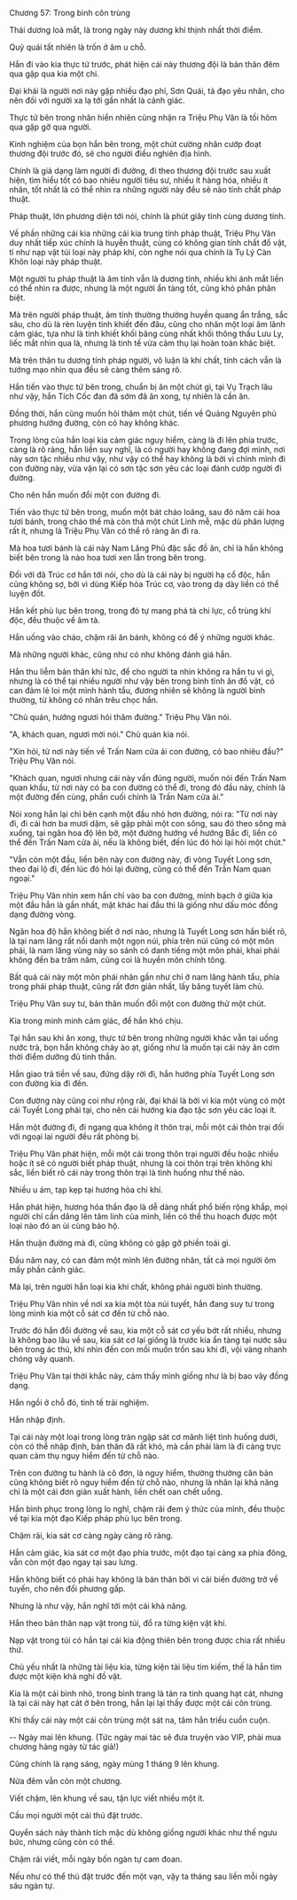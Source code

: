 




Chương 57: Trong bình côn trùng


Thái dương loá mắt, là trong ngày này dương khí thịnh nhất thời điểm.

Quỷ quái tất nhiên là trốn ở âm u chỗ.

Hắn đi vào kia thực tứ trước, phát hiện cái này thương đội là bản thân đêm qua gặp qua kia một chi.

Đại khái là người nơi này gặp nhiều đạo phỉ, Sơn Quái, tả đạo yêu nhân, cho nên đối với người xa lạ tới gần nhất là cảnh giác.

Thực tứ bên trong nhân hiển nhiên cũng nhận ra Triệu Phụ Vân là tối hôm qua gặp gỡ qua người.

Kinh nghiệm của bọn hắn bên trong, một chút cường nhân cướp đoạt thương đội trước đó, sẽ cho người điều nghiên địa hình.

Chính là giả dạng làm người đi đường, đi theo thương đội trước sau xuất hiện, tìm hiểu tốt có bao nhiêu người tiêu sư, nhiều ít hàng hóa, nhiều ít nhân, tốt nhất là có thể nhìn ra những người này đều sẽ nào tính chất pháp thuật.

Pháp thuật, lớn phương diện tới nói, chính là phút giây tính cùng dương tính.

Về phần những cái kia những cái kia trung tính pháp thuật, Triệu Phụ Vân duy nhất tiếp xúc chính là huyễn thuật, cùng có không gian tính chất đồ vật, tỉ như nạp vật túi loại này pháp khí, còn nghe nói qua chính là Tụ Lý Càn Khôn loại này pháp thuật.

Một người tu pháp thuật là âm tính vẫn là dương tính, nhiều khi ánh mắt liền có thể nhìn ra được, nhưng là một người ẩn tàng tốt, cũng khó phân phân biệt.

Mà trên người pháp thuật, âm tính thường thường huyền quang ẩn trắng, sắc sâu, cho dù là rèn luyện tinh khiết đến đâu, cũng cho nhân một loại âm lãnh cảm giác, tựa như là tinh khiết khối băng cùng nhất khối thông thấu Lưu Ly, liếc mắt nhìn qua là, nhưng là tinh tế vừa cảm thụ lại hoàn toàn khác biệt.

Mà trên thân tu dương tính pháp người, vô luận là khí chất, tính cách vẫn là tướng mạo nhìn qua đều sẽ càng thêm sáng rõ.

Hắn tiến vào thực tứ bên trong, chuẩn bị ăn một chút gì, tại Vụ Trạch lâu như vậy, hắn Tích Cốc đan đã sớm đã ăn xong, tự nhiên là cần ăn.

Đồng thời, hắn cũng muốn hỏi thăm một chút, tiến về Quảng Nguyên phủ phương hướng đường, còn có hay không khác.

Trong lòng của hắn loại kia cảm giác nguy hiểm, càng là đi lên phía trước, càng là rõ ràng, hắn liền suy nghĩ, là có người hay không đang đợi mình, nơi này sơn tặc nhiều như vậy, như vậy có thể hay không là bởi vì chính mình đi con đường này, vừa vặn lại có sơn tặc sơn yêu các loại đánh cướp người đi đường.

Cho nên hắn muốn đổi một con đường đi.

Tiến vào thực tứ bên trong, muốn một bát cháo loãng, sau đó năm cái hoa tươi bánh, trong cháo thế mà còn thả một chút Linh mễ, mặc dù phân lượng rất ít, nhưng là Triệu Phụ Vân có thể rõ ràng ăn đi ra.

Mà hoa tươi bánh là cái này Nam Lăng Phủ đặc sắc đồ ăn, chỉ là hắn không biết bên trong là nào hoa tươi xen lẫn trong bên trong.

Đối với đã Trúc cơ hắn tới nói, cho dù là cái này bị người hạ cổ độc, hắn cũng không sợ, bởi vì dùng Kiếp hỏa Trúc cơ, vào trong dạ dày liền có thể luyện đốt.

Hắn kết phù lục bên trong, trong đó tự mang phá tà chi lực, cổ trùng khí độc, đều thuộc về âm tà.

Hắn uống vào cháo, chậm rãi ăn bánh, không có để ý những người khác.

Mà những người khác, cũng như có như không đánh giá hắn.

Hắn thu liễm bản thân khí tức, để cho người ta nhìn không ra hắn tu vi gì, nhưng là có thể tại nhiều người như vậy bên trong bình tĩnh ăn đồ vật, có can đảm lẻ loi một mình hành tẩu, đương nhiên sẽ không là người bình thường, từ không có nhân trêu chọc hắn.

"Chủ quán, hướng ngươi hỏi thăm đường." Triệu Phụ Vân nói.

"A, khách quan, ngươi mời nói." Chủ quán kia nói.

"Xin hỏi, từ nơi này tiến về Trấn Nam cửa ải con đường, có bao nhiêu đầu?" Triệu Phụ Vân nói.

"Khách quan, ngươi nhưng cái này vấn đúng người, muốn nói đến Trấn Nam quan khẩu, từ nơi này có ba con đường có thể đi, trong đó đầu này, chính là một đường đến cùng, phần cuối chính là Trấn Nam cửa ải."

Nói xong hắn lại chỉ bên cạnh một đầu nhỏ hơn đường, nói ra: "Từ nơi này đi, đi cái hơn ba mươi dặm, sẽ gặp phải một con sông, sau đó theo sông mà xuống, tại ngân hoa độ lên bờ, một đường hướng về hướng Bắc đi, liền có thể đến Trấn Nam cửa ải, nếu là không biết, đến lúc đó hỏi lại hỏi một chút."

"Vẫn còn một đầu, liền bên này con đường này, đi vòng Tuyết Long sơn, theo đại lộ đi, đến lúc đó hỏi lại đường, cũng có thể đến Trấn Nam quan ngoại."

Triệu Phụ Vân nhìn xem hắn chỉ vào ba con đường, minh bạch ở giữa kia một đầu hẳn là gần nhất, mặt khác hai đầu thì là giống như dấu móc đồng dạng đường vòng.

Ngân hoa độ hắn không biết ở nơi nào, nhưng là Tuyết Long sơn hắn biết rõ, là tại nam lăng rất nổi danh một ngọn núi, phía trên núi cũng có một môn phái, là nam lăng vùng này so sánh có danh tiếng một môn phái, khai phái không đến ba trăm năm, cũng coi là huyền môn chính tông.

Bất quá cái này một môn phái nhân gần như chỉ ở nam lăng hành tẩu, phía trong phái pháp thuật, cũng rất đơn giản nhất, lấy băng tuyết làm chủ.

Triệu Phụ Vân suy tư, bản thân muốn đổi một con đường thử một chút.

Kia trong minh minh cảm giác, để hắn khó chịu.

Tại hắn sau khi ăn xong, thực tứ bên trong những người khác vẫn tại uống nước trà, bọn hắn không chảy ào ạt, giống như là muốn tại cái này ăn cơm thời điểm dưỡng đủ tinh thần.

Hắn giao trả tiền về sau, đứng dậy rời đi, hắn hướng phía Tuyết Long sơn con đường kia đi đến.

Con đường này cũng coi như rộng rãi, đại khái là bởi vì kia một vùng có một cái Tuyết Long phái tại, cho nên cái hướng kia đạo tặc sơn yêu các loại ít.

Hắn một đường đi, đi ngang qua không ít thôn trại, mỗi một cái thôn trại đối với ngoại lai người đều rất phòng bị.

Triệu Phụ Vân phát hiện, mỗi một cái trong thôn trại người đều hoặc nhiều hoặc ít sẽ có người biết pháp thuật, nhưng là coi thôn trại trên không khí sắc, liền biết rõ cái này trong thôn trại là tình huống như thế nào.

Nhiều u ám, tạp kẹp tại hương hỏa chi khí.

Hắn phát hiện, hương hỏa thần đạo là dễ dàng nhất phổ biến rộng khắp, mọi người chỉ cần dâng lên tâm linh của mình, liền có thể thu hoạch được một loại nào đó an ủi cùng bảo hộ.

Hắn thuận đường mà đi, cũng không có gặp gỡ phiền toái gì.

Đầu năm nay, có can đảm một mình lên đường nhân, tất cả mọi người ôm mấy phần cảnh giác.

Mà lại, trên người hắn loại kia khí chất, không phải người bình thường.

Triệu Phụ Vân nhìn về nơi xa kia một tòa núi tuyết, hắn đang suy tư trong lòng mình kia một cỗ sát cơ đến từ chỗ nào.

Trước đó hắn đổi đường về sau, kia một cỗ sát cơ yếu bớt rất nhiều, nhưng là không bao lâu về sau, kia sát cơ lại giống là trước kia ẩn tàng tại nước sâu bên trong ác thú, khi nhìn đến con mồi muốn trốn sau khi đi, vội vàng nhanh chóng vây quanh.

Triệu Phụ Vân tại thời khắc này, cảm thấy mình giống như là bị bao vây đồng dạng.

Hắn ngồi ở chỗ đó, tinh tế trải nghiệm.

Hắn nhập định.

Tại cái này một loại trong lòng tràn ngập sát cơ mãnh liệt tình huống dưới, còn có thể nhập định, bản thân đã rất khó, mà cần phải làm là đi càng trực quan cảm thụ nguy hiểm đến từ chỗ nào.

Trên con đường tu hành là cô đơn, là nguy hiểm, thường thường căn bản cũng không biết rõ nguy hiểm đến từ chỗ nào, nhưng là nhân lại khả năng chỉ là một cái đơn giản xuất hành, liền chết oan chết uổng.

Hắn bình phục trong lòng lo nghĩ, chậm rãi đem ý thức của mình, đều thuộc về tại kia một đạo Kiếp pháp phù lục bên trong.

Chậm rãi, kia sát cơ càng ngày càng rõ ràng.

Hắn cảm giác, kia sát cơ một đạo phía trước, một đạo tại càng xa phía đông, vẫn còn một đạo ngay tại sau lưng.

Hắn không biết có phải hay không là bản thân bởi vì cải biến đường trở về tuyến, cho nên đối phương gấp.

Nhưng là như vậy, hắn nghĩ tới một cái khả năng.

Hắn theo bản thân nạp vật trong túi, đổ ra từng kiện vật khí.

Nạp vật trong túi có hắn tại cái kia động thiên bên trong được chia rất nhiều thứ.

Chủ yếu nhất là những tài liệu kia, từng kiện tài liệu tìm kiếm, thế là hắn tìm được một kiện khả nghi đồ vật.

Kia là một cái bình nhỏ, trong bình trang là tản ra tinh quang hạt cát, nhưng là tại cái này hạt cát ở bên trong, hắn lại lại thấy được một cái côn trùng.

Khi thấy cái này một cái côn trùng một sát na, tâm hắn triều cuồn cuộn.

--
Ngày mai lên khung. (Tức ngày mai tác sẽ đưa truyện vào VIP, phải mua chương hàng ngày từ tác giả!)

Cũng chính là rạng sáng, ngày mùng 1 tháng 9 lên khung.

Nửa đêm vẫn còn một chương.

Viết chậm, lên khung về sau, tận lực viết nhiều một ít.

Cầu mọi người một cái thủ đặt trước.

Quyển sách này thành tích mặc dù không giống người khác như thế ngưu bức, nhưng cũng còn có thể.

Chậm rãi viết, mỗi ngày bốn ngàn tự cam đoan.

Nếu như có thể thủ đặt trước đến một vạn, vậy ta tháng sau liền mỗi ngày sáu ngàn tự.




